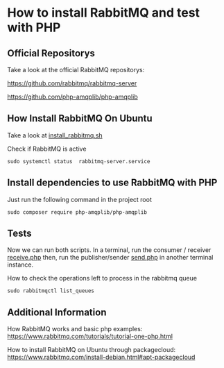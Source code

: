 # How to install RabbitMQ and test with PHP

## Official Repositorys
Take a look at the official RabbitMQ repositorys:

https://github.com/rabbitmq/rabbitmq-server

https://github.com/php-amqplib/php-amqplib

## How Install RabbitMQ On Ubuntu
Take a look at [install_rabbitmq.sh](/install_rabbitmq.sh)

Check if RabbitMQ is active

```
sudo systemctl status  rabbitmq-server.service
```
## Install dependencies to use RabbitMQ with PHP
Just run the following command in the project root

```
sudo composer require php-amqplib/php-amqplib
```

## Tests

Now we can run both scripts. In a terminal, run the consumer / receiver [receive.php](/receive.php) then, run the publisher/sender [send.php](/send.php) in another terminal instance.

How to check the operations left to process in the rabbitmq queue

```
sudo rabbitmqctl list_queues
```

## Additional Information

How RabbitMQ works and basic php examples: https://www.rabbitmq.com/tutorials/tutorial-one-php.html

How to install RabbitMQ on Ubuntu through packagecloud: https://www.rabbitmq.com/install-debian.html#apt-packagecloud